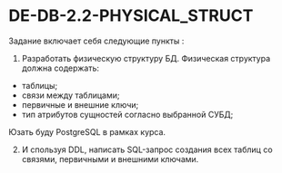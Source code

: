 # DE-DB-2.2-PHYSICAL_STRUCT
 Задание включает себя следующие пункты :
 1. Разработать физическую структуру БД. 
 Физическая структура должна содержать:
- таблицы;
- связи между таблицами;
- первичные и внешние ключи;
- тип атрибутов сущностей согласно выбранной СУБД;

 Юзать буду PostgreSQL в рамках курса.

 2. И спользуя DDL, написать SQL-запрос создания всех таблиц со связями, первичными и внешними ключами.



